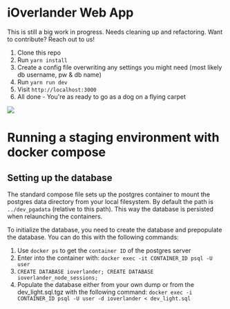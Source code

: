 # iOverlander Web App

This is still a big work in progress. Needs cleaning up and refactoring. Want to contribute? Reach out to us!

1. Clone this repo
2. Run `yarn install`
3. Create a config file overwriting any settings you might need (most likely db username, pw & db name) 
4. Run `yarn run dev`
5. Visit `http://localhost:3000`
6. All done - You're as ready to go as a dog on a flying carpet

![](http://i.giphy.com/yXBqba0Zx8S4.gif)



# Running a staging environment with docker compose

## Setting up the database
The standard compose file sets up the postgres container to mount the postgres 
data directory from your local filesystem. By default the path is 
`../dev_pgadata` (relative to this path). This way the database is persisted 
when relaunching the containers. 

To initialize the database, you need to create the database and prepopulate the 
database. You can do this with the following commands:

1. Use `docker ps` to get the `container ID` of the postgres server
2. Enter into the container with: `docker exec -it CONTAINER_ID psql -U user`
3. `CREATE DATABASE ioverlander; CREATE DATABASE ioverlander_node_sessions;`
4. Populate the database either from your own dump or from the dev_light.sql.tgz 
   with the following command:
   `docker exec -i CONTAINER_ID psql -U user -d ioverlander < dev_light.sql`

